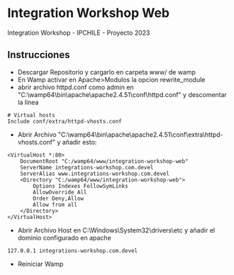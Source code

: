 # Integration Workshop Web
Integration Workshop - IPCHILE - Proyecto 2023


## Instrucciones
- Descargar Repositorio y cargarlo en carpeta www/ de wamp
- En Wamp activar en Apache>Modulos la opcion rewrite_module
- abrir archivo httpd.conf como admin en "C:\wamp64\bin\apache\apache2.4.51\conf\httpd.conf" y descomentar la linea

```
# Virtual hosts
Include conf/extra/httpd-vhosts.conf 
```
- Abrir Archivo "C:\wamp64\bin\apache\apache2.4.51\conf\extra\httpd-vhosts.conf" y añadir esto:

```
<VirtualHost *:80>   
    DocumentRoot "C:/wamp64/www/integration-workshop-web"
    ServerName integrations-workshop.com.devel
    ServerAlias www.integrations-workshop.com.devel
    <Directory "C:/wamp64/www/integration-workshop-web">
        Options Indexes FollowSymLinks     
        AllowOverride All
        Order Deny,Allow
        Allow from all
    </Directory> 
</VirtualHost>
```

- Abrir Archivo Host en C:\Windows\System32\drivers\etc y añadir el dominio configurado en apache

```
127.0.0.1 integrations-workshop.com.devel
```
- Reiniciar Wamp
